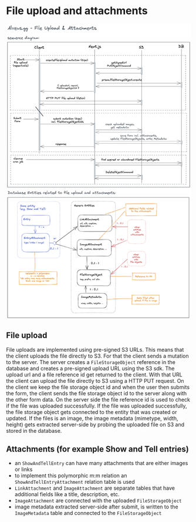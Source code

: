 # File upload and attachments

![file-upload-and-attachments-overview.png](file-upload-and-attachments-diagram.png)

## File upload

File uploads are implemented using pre-signed S3 URLs. This means that the client uploads the file directly to S3.
For that the client sends a mutation to the server. The server creates a `FileStorageObject` reference in the database
and creates a pre-signed upload URL using the S3 sdk. The upload url and a file reference id get returned to the client.
With that URL the client can upload the file directly to S3 using a HTTP PUT request.
On the client we keep the file storage object id and when the user then submits the form, the client sends the file
storage object id to the server along with the other form data.
On the server side the file reference id is used to check if the file was uploaded successfully.
If the file was uploaded successfully, the file storage object gets connected to the entity that was created or updated.
If the files is an image, the image metadata (mimetype, width, height) gets extracted server-side by probing the uploaded file on S3 and stored
in the database.

## Attachments (for example Show and Tell entries)

- an `ShowAndTellEntry` can have many attachments that are either images or links
- to implement this polymorphic m:m relation an `ShowAndTellEntryAttachment` relation table is used
- `LinkAttachment` and `ImageAttachment` are separate tables that have additional fields like a title, description, etc.
- `ImageAttachment` are connected with the uploaded `FileStorageObject`
- image metadata extracted server-side after submit, is written to the `ImageMetadata` table and connected to the `FileStorageObject`

